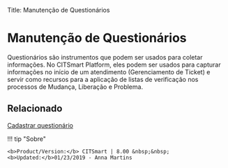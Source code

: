 Title: Manutenção de Questionários

# Manutenção de Questionários

Questionários são instrumentos que podem ser usados para coletar informações. No CITSmart Platform, eles podem ser usados para capturar informações no início de um atendimento (Gerenciamento de Ticket) e servir como recursos para a aplicação de listas de verificação nos processos de Mudança, Liberação e Problema.

## Relacionado

[Cadastrar questionário][1]

[1]:/pt-br/citsmart-platform-8/platform-administration/questionnaires/questionaires-management/register-questionnaire.html


!!! tip "Sobre"

    <b>Product/Version:</b> CITSmart | 8.00 &nbsp;&nbsp;
    <b>Updated:</b>01/23/2019 - Anna Martins  
	

	
